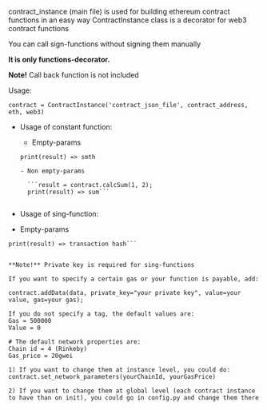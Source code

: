 
contract_instance (main file) is used for building ethereum contract functions in an easy way
ContractInstance class is a decorator for web3 contract functions

You can call sign-functions without signing them manually

**It is only functions-decorator.** 

**Note!** Call back function is not included 


Usage:

 ```contract = ContractInstance('contract_json_file', contract_address, eth, web3)```

* Usage of constant function:  

  - Empty-params  
  
   ```result = contract.getSmth();  
   print(result) => smth  
 
  - Non empty-params  

     ```result = contract.calcSum(1, 2);  
     print(result) => sum```  
     
 * Usage of sing-function:  

  - Empty-params  

   ```result = contract.addData(data, private_key="your private key");   
   print(result) => transaction hash```  


**Note!** Private key is required for sing-functions

If you want to specify a certain gas or your function is payable, add: 

contract.addData(data, private_key="your private key", value=your value, gas=your gas);

If you do not specify a tag, the default values are:
Gas = 500000
Value = 0

# The default network properties are:
Chain id = 4 (Rinkeby)
Gas_price = 20gwei

1) If you want to change them at instance level, you could do:
contract.set_network_parameters(yourChainId, yourGasPrice)

2) If you want to change them at global level (each contract instance to have than on init), you could go in config.py and change them there
